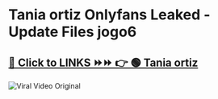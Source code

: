 
 # Tania ortiz Onlyfans Leaked - Update Files jogo6

## <h2><a href="https://clipsfans.com/Tania_ortiz&ref=git">🔗 Click to LINKS ⏩⏩ 👉 🟢 Tania ortiz </a></h2>

<a href="https://clipsfans.com/Tania_ortiz&ref=git" rel="nofollow" data-target="animated-image.originalLink"><img src="https://i.ibb.co.com/xMMVF88/686577567.gif" alt="Viral Video Original" style="max-width: 100%; display: inline-block;" data-target="animated-image.originalImage"></a>

